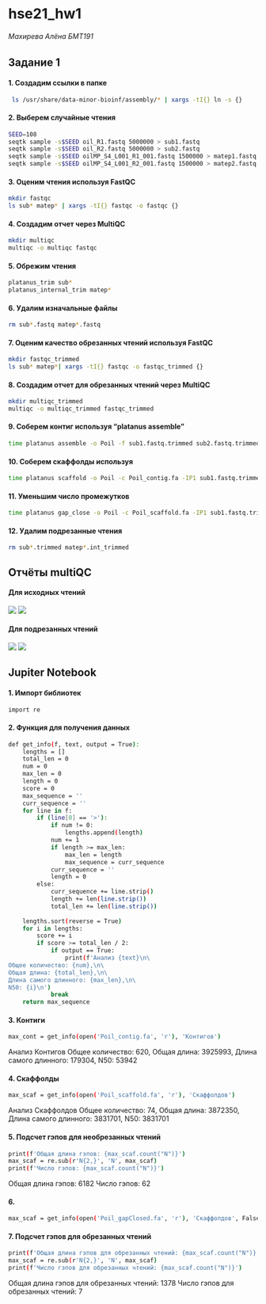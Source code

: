 # hse21_hw1
###### Махирева Алёна БМТ191

## Задание 1

#### 1. Создадим ссылки в папке
```bash
 ls /usr/share/data-minor-bioinf/assembly/* | xargs -tI{} ln -s {}
```
#### 2. Выберем случайные чтения
```bash
SEED=108
seqtk sample -s$SEED oil_R1.fastq 5000000 > sub1.fastq
seqtk sample -s$SEED oil_R2.fastq 5000000 > sub2.fastq
seqtk sample -s$SEED oilMP_S4_L001_R1_001.fastq 1500000 > matep1.fastq
seqtk sample -s$SEED oilMP_S4_L001_R2_001.fastq 1500000 > matep2.fastq
```
#### 3. Оценим чтения используя FastQC
```bash
mkdir fastqc
ls sub* matep* | xargs -tI{} fastqc -o fastqc {}
```
#### 4. Создадим отчет через MultiQC
```bash
mkdir multiqc
multiqc -o multiqc fastqc
```
#### 5. Обрежим чтения
```bash
platanus_trim sub*
platanus_internal_trim matep*
```
#### 6. Удалим изначальные файлы
```bash
rm sub*.fastq matep*.fastq
```
#### 7. Оценим качество обрезанных чтений используя FastQC
```bash
mkdir fastqc_trimmed
ls sub* matep*| xargs -tI{} fastqc -o fastqc_trimmed {}
```
#### 8. Создадим отчет для обрезанных чтений через MultiQC
```bash
mkdir multiqc_trimmed
multiqc -o multiqc_trimmed fastqc_trimmed
```
#### 9. Соберем контиг используя “platanus assemble”
```bash
time platanus assemble -o Poil -f sub1.fastq.trimmed sub2.fastq.trimmed 2> assemble.log
```
#### 10. Соберем скаффолды используя
```bash
time platanus scaffold -o Poil -c Poil_contig.fa -IP1 sub1.fastq.trimmed sub2.fastq.trimmed -OP2 matep1.fastq.int_trimmed matep2.fastq.int_trimmed 2> scaffold.log
```
#### 11. Уменьшим число промежутков
```bash
time platanus gap_close -o Poil -c Poil_scaffold.fa -IP1 sub1.fastq.trimmed sub2.fastq.trimmed -OP2 matep1.fastq.int_trimmed matep2.fastq.int_trimmed 2> gapclose.log
```

#### 12. Удалим подрезанные чтения
```bash
rm sub*.trimmed matep*.int_trimmed
```

## Отчёты multiQC
#### Для исходных чтений
![](https://github.com/YookoTora/hse21_hw1/blob/main/main1.png)
![](https://github.com/YookoTora/hse21_hw1/blob/main/main2.png)

#### Для подрезанных чтений
![](https://github.com/YookoTora/hse21_hw1/blob/main/trimmed1.png)
![](https://github.com/YookoTora/hse21_hw1/blob/main/trimmed2.png)

## Jupiter Notebook

#### 1. Импорт библиотек
```bash
import re
```

#### 2. Функция для получения данных
```bash
def get_info(f, text, output = True):
    lengths = []
    total_len = 0
    num = 0
    max_len = 0
    length = 0
    score = 0
    max_sequence = ''
    curr_sequence = ''
    for line in f:
        if (line[0] == '>'):
            if num != 0:
                lengths.append(length)
            num += 1
            if length >= max_len:
                max_len = length
                max_sequence = curr_sequence
            curr_sequence = ''
            length = 0
        else:
            curr_sequence += line.strip()
            length += len(line.strip())
            total_len += len(line.strip())
     
    lengths.sort(reverse = True) 
    for i in lengths:
        score += i
        if score >= total_len / 2:
            if output == True:
                print(f'Анализ {text}\n\
Общее количество: {num},\n\
Общая длина: {total_len},\n\
Длина самого длинного: {max_len},\n\
N50: {i}\n')
            break
    return max_sequence
```

#### 3. Контиги
```bash
max_cont = get_info(open('Poil_contig.fa', 'r'), 'Контигов')
```

Анализ Контигов
Общее количество: 620,
Общая длина: 3925993,
Длина самого длинного: 179304,
N50: 53942

#### 4. Скаффолды
```bash
max_scaf = get_info(open('Poil_scaffold.fa', 'r'), 'Скаффолдов')
```

Анализ Скаффолдов
Общее количество: 74,
Общая длина: 3872350,
Длина самого длинного: 3831701,
N50: 3831701


#### 5. Подсчет гэпов для необрезанных чтений
```bash
print(f'Общая длина гэпов: {max_scaf.count("N")}')
max_scaf = re.sub(r'N{2,}', 'N', max_scaf)
print(f'Число гэпов: {max_scaf.count("N")}')
```

Общая длина гэпов: 6182
Число гэпов: 62


#### 6.
```bash
max_scaf = get_info(open('Poil_gapClosed.fa', 'r'), 'Скаффолдов', False)
```


#### 7. Подсчет гэпов для обрезанных чтений
```bash
print(f'Общая длина гэпов для обрезанных чтений: {max_scaf.count("N")}')
max_scaf = re.sub(r'N{2,}', 'N', max_scaf)
print(f'Число гэпов для обрезанных чтений: {max_scaf.count("N")}')
```

Общая длина гэпов для обрезанных чтений: 1378
Число гэпов для обрезанных чтений: 7
